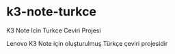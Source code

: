 # k3-note-turkce
K3 Note Icin Turkce Ceviri Projesi

Lenovo K3 Note için oluşturulmuş Türkçe çeviri projesidir
